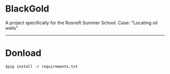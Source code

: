 # BlackGold
A project specifically for the Rosneft Summer School. Case: "Locating oil wells"

____________
# Donload
```
$pip install -r requirements.txt
```
